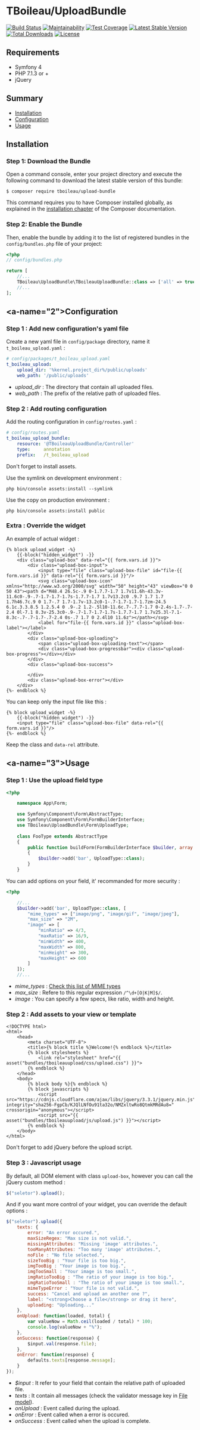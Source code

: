 # TBoileau/UploadBundle

[![Build Status](https://travis-ci.org/TBoileau/UploadBundle.svg?branch=master)](https://travis-ci.org/TBoileau/UploadBundle) 
[![Maintainability](https://api.codeclimate.com/v1/badges/c62bafc0d9ce028e5798/maintainability)](https://codeclimate.com/github/TBoileau/UploadBundle/maintainability)
[![Test Coverage](https://api.codeclimate.com/v1/badges/c62bafc0d9ce028e5798/test_coverage)](https://codeclimate.com/github/TBoileau/UploadBundle/test_coverage)
[![Latest Stable Version](https://poser.pugx.org/tboileau/upload-bundle/v/stable)](https://packagist.org/packages/tboileau/upload-bundle)
[![Total Downloads](https://poser.pugx.org/tboileau/upload-bundle/downloads)](https://packagist.org/packages/tboileau/upload-bundle)
[![License](https://poser.pugx.org/tboileau/upload-bundle/license)](https://packagist.org/packages/tboileau/upload-bundle)

## Requirements 

* Symfony 4
* PHP 7.1.3 or +
* jQuery

## Summary

* [Installation](#<a-name="1"></a>installation)
* [Configuration](#<a-name="2"></a>configuration)
* [Usage](#<a-name="3"></a>usage)

## <a name="1"></a>Installation

### Step 1: Download the Bundle

Open a command console, enter your project directory and execute the
following command to download the latest stable version of this bundle:

```console
$ composer require tboileau/upload-bundle
```

This command requires you to have Composer installed globally, as explained
in the [installation chapter](https://getcomposer.org/doc/00-intro.md)
of the Composer documentation.

### Step 2: Enable the Bundle

Then, enable the bundle by adding it to the list of registered bundles
in the `config/bundles.php` file of your project:

```php
<?php
// config/bundles.php

return [
    //...
    TBoileau\UploadBundle\TBoileauUploadBundle::class => ['all' => true],
    //...
];

```

## <a-name="2"></a>Configuration

### Step 1 : Add new configuration's yaml file

Create a new yaml file in `config/package` directory, name it `t_boileau_upload.yaml` :

```yaml
# config/packages/t_boileau_upload.yaml
t_boileau_upload:
    upload_dir: '%kernel.project_dir%/public/uploads'
    web_path: '/public/uploads'
```

* *upload_dir* : The directory that contain all uploaded files.
* *web_path* : The prefix of the relative path of uploaded files.

### Step 2 : Add routing configuration

Add the routing configuration in `config/routes.yaml` :

```yaml
# config/routes.yaml
t_boileau_upload_bundle:
    resource: '@TBoileauUploadBundle/Controller'
    type:     annotation
    prefix:   /t_boileau_upload

```

Don't forget to install assets.

Use the symlink on development environment :
```console
php bin/console assets:install --symlink
```

Use the copy on production environment :
```console
php bin/console assets:install public
```

### Extra : Override the widget

An example of actual widget :
```twig
{% block upload_widget -%}
    {{-block("hidden_widget") -}}
    <div class="upload-box" data-rel="{{ form.vars.id }}">
        <div class="upload-box-input">
            <input type="file" class="upload-box-file" id="file-{{ form.vars.id }}" data-rel="{{ form.vars.id }}"/>
            <svg class="upload-box-icon" xmlns="http://www.w3.org/2000/svg" width="50" height="43" viewBox="0 0 50 43"><path d="M48.4 26.5c-.9 0-1.7.7-1.7 1.7v11.6h-43.3v-11.6c0-.9-.7-1.7-1.7-1.7s-1.7.7-1.7 1.7v13.2c0 .9.7 1.7 1.7 1.7h46.7c.9 0 1.7-.7 1.7-1.7v-13.2c0-1-.7-1.7-1.7-1.7zm-24.5 6.1c.3.3.8.5 1.2.5.4 0 .9-.2 1.2-.5l10-11.6c.7-.7.7-1.7 0-2.4s-1.7-.7-2.4 0l-7.1 8.3v-25.3c0-.9-.7-1.7-1.7-1.7s-1.7.7-1.7 1.7v25.3l-7.1-8.3c-.7-.7-1.7-.7-2.4 0s-.7 1.7 0 2.4l10 11.6z"></path></svg>
            <label for="file-{{ form.vars.id }}" class="upload-box-label"></label>
        </div>
        <div class="upload-box-uploading">
            <span class="upload-box-uploading-text"></span>
            <div class="upload-box-progressbar"><div class="upload-box-progress"></div></div>
        </div>
        <div class="upload-box-success">

        </div>
        <div class="upload-box-error"></div>
    </div>
{%- endblock %}
```

You can keep only the input file like this :

```twig
{% block upload_widget -%}
    {{-block("hidden_widget") -}}
    <input type="file" class="upload-box-file" data-rel="{{ form.vars.id }}"/>
{%- endblock %}
```
Keep the class and `data-rel` attribute. 

## <a-name="3"></a>Usage

### Step 1 : Use the upload field type

```php
<?php

    namespace App\Form;

    use Symfony\Component\Form\AbstractType;
    use Symfony\Component\Form\FormBuilderInterface;
    use TBoileau\UploadBundle\Form\UploadType;
    
    class FooType extends AbstractType
    {
        public function buildForm(FormBuilderInterface $builder, array $options)
        {
            $builder->add('bar', UploadType::class);
        }
    }
```

You can add options on your field, it' recommanded for more security : 

```php
<?php

    //...
    $builder->add('bar', UploadType::class, [
        "mime_types" => ["image/png", "image/gif", "image/jpeg"],
        "max_size" => "2M",
        "image" => [
            "minRatio" => 4/3,
            "maxRatio" => 16/9,
            "minWidth" => 400,
            "maxWidth" => 800,
            "minHeight" => 300,
            "maxHeight" => 600
        ]
    ]);    
    //...
```

* *mime_types* : [Check this list of MIME types](https://developer.mozilla.org/en-US/docs/Web/HTTP/Basics_of_HTTP/MIME_types/Complete_list_of_MIME_types)
* *max_size* : Refere to this regular expression `/^\d+[O|K|M]$/`.
* *image* : You can specify a few specs, like ratio, width and height.

### Step 2 : Add assets to your view or template

```twig
<!DOCTYPE html>
<html>
    <head>
        <meta charset="UTF-8">
        <title>{% block title %}Welcome!{% endblock %}</title>
        {% block stylesheets %}
            <link rel="stylesheet" href="{{ asset("bundles/tboileauupload/css/upload.css") }}">
        {% endblock %}
    </head>
    <body>
        {% block body %}{% endblock %}
        {% block javascripts %}
            <script src="https://cdnjs.cloudflare.com/ajax/libs/jquery/3.3.1/jquery.min.js" integrity="sha256-FgpCb/KJQlLNfOu91ta32o/NMZxltwRo8QtmkMRdAu8=" crossorigin="anonymous"></script>
            <script src="{{ asset("bundles/tboileauupload/js/upload.js") }}"></script>
        {% endblock %}
    </body>
</html>
```

Don't forget to add jQuery before the upload script.

### Step 3 : Javascript usage

By default, all DOM element with class `upload-box`, however you can call the jQuery custom method :

```javascript
$("seletor").upload();
```

And if you want more control of your widget, you can override the default options :

```javascript
$("seletor").upload({
    texts: {
        error: "An error occured.",
        maxSizeRegex: "Max size is not valid.",
        missingAttributes: "Missing 'image' attributes.",
        tooManyAttributes: "Too many 'image' attributes.",
        noFile : "No file selected.",
        sizeTooBig : "Your file is too big.",
        imgTooBig : "Your image is too big.",
        imgTooSmall : "Your image is too small.",
        imgRatioTooBig : "The ratio of your image is too big.",
        imgRatioTooSmall : "The ratio of your image is too small.",
        mimeTypeError : "Your file is not valid.",
        success: "Cancel and upload an another one ?",
        label: "<strong>Choose a file</strong> or drag it here",
        uploading: "Uploading..."
    },
    onUpload: function(loaded, total) {
        var valueNow = Math.ceil(loaded / total) * 100;
        console.log(valueNow + "%");
    },
    onSuccess: function(response) {
        $input.val(response.file);
    },
    onError: function(response) {
        defaults.texts[response.message];
    }
});
```

* *$input* : It refer to your field that contain the relative path of uploaded file.
* *texts* : It contain all messages (check the validator message key in [File model](src/Model/File.php)).
* *onUpload* : Event called during the upload.
* *onError* : Event called when a error is occured.
* *onSuccess* : Event called when the upload is complete.